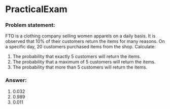 # PracticalExam
### Problem statement: 
FTO is a clothing company selling women apparels on a daily basis. It is observed that 10% of their customers return the items for many reasons. On a specific day, 20 customers purchased items from the shop. Calculate:
1. The probability that exactly 5 customers will return the items.
2. The probability that a maximum of 5 customers will return the items.
3. The probability that more than 5 customers will return the items.
### Answer:
1. 0.032
2. 0.989
3. 0.011
